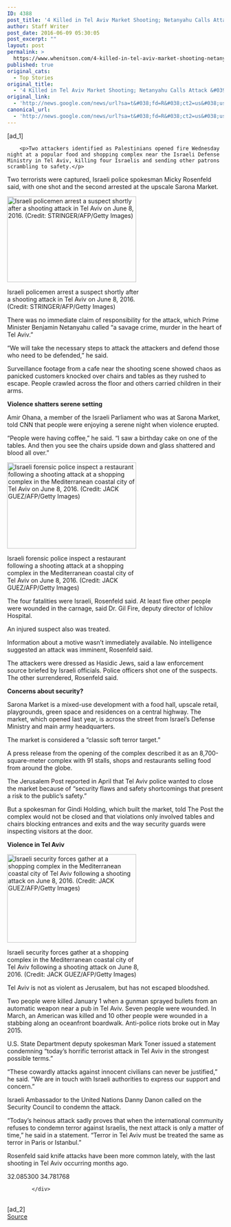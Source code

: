 ```yaml
---
ID: 4388
post_title: '4 Killed in Tel Aviv Market Shooting; Netanyahu Calls Attack &#039;Savage Crime&#039; &#8211; KTLA'
author: Staff Writer
post_date: 2016-06-09 05:30:05
post_excerpt: ""
layout: post
permalink: >
  https://www.whenitson.com/4-killed-in-tel-aviv-market-shooting-netanyahu-calls-attack-savage-crime-ktla/
published: true
original_cats:
  - Top Stories
original_title:
  - '4 Killed in Tel Aviv Market Shooting; Netanyahu Calls Attack &#039;Savage Crime&#039; - KTLA'
original_link:
  - 'http://news.google.com/news/url?sa=t&#038;fd=R&#038;ct2=us&#038;usg=AFQjCNFrWtgMMhW22veDkf-nelOag9rgcw&#038;clid=c3a7d30bb8a4878e06b80cf16b898331&#038;cid=52779129403023&#038;ei=1v1YV4iUMOn4wAGBtJnwDg&#038;url=http://ktla.com/2016/06/08/4-killed-in-tel-aviv-market-shooting-netanyahu-says-israel-will-attack-the-attackers/'
canonical_url:
  - 'http://news.google.com/news/url?sa=t&#038;fd=R&#038;ct2=us&#038;usg=AFQjCNFrWtgMMhW22veDkf-nelOag9rgcw&#038;clid=c3a7d30bb8a4878e06b80cf16b898331&#038;cid=52779129403023&#038;ei=1v1YV4iUMOn4wAGBtJnwDg&#038;url=http://ktla.com/2016/06/08/4-killed-in-tel-aviv-market-shooting-netanyahu-says-israel-will-attack-the-attackers/'
---
```

 [ad_1]
<br><div readability="140">

		
		


		<p>Two attackers identified as Palestinians opened fire Wednesday night at a popular food and shopping complex near the Israeli Defense Ministry in Tel Aviv, killing four Israelis and sending other patrons scrambling to safety.</p>
<p>Two terrorists were captured, Israeli police spokesman Micky Rosenfeld said, with one shot and the second arrested at the upscale Sarona Market.</p>
<div id="attachment_387249" style="width: 310px" class="wp-caption alignleft" readability="34"><a href="https://tribktla.files.wordpress.com/2016/06/gettyimages-538835996.jpg?quality=70&amp;strip=all&amp;strip=all"><img class="size-medium wp-image-387249" src="http://www.whenitson.com/wp-content/uploads/2016/06/4-Killed-in-Tel-Aviv-Market-Shooting-Netanyahu-Calls-Attack-039Savage-Crime039-KTLA.jpg" alt="Israeli policemen arrest a suspect shortly after a shooting attack in Tel Aviv on June 8, 2016. (Credit: STRINGER/AFP/Getty Images)" width="300" height="199"/></a><p class="wp-caption-text">Israeli policemen arrest a suspect shortly after a shooting attack in Tel Aviv on June 8, 2016. (Credit: STRINGER/AFP/Getty Images)</p></div>
<p>There was no immediate claim of responsibility for the attack, which Prime Minister Benjamin Netanyahu called “a savage crime, murder in the heart of Tel Aviv.”</p>
<p>“We will take the necessary steps to attack the attackers and defend those who need to be defended,” he said.</p>
<p>Surveillance footage from a cafe near the shooting scene showed chaos as panicked customers knocked over chairs and tables as they rushed to escape. People crawled across the floor and others carried children in their arms.</p>
<p><strong>Violence shatters serene setting</strong></p>
<p>Amir Ohana, a member of the Israeli Parliament who was at Sarona Market, told CNN that people were enjoying a serene night when violence erupted.</p>
<p>“People were having coffee,” he said. “I saw a birthday cake on one of the tables. And then you see the chairs upside down and glass shattered and blood all over.”</p>
<div id="attachment_387246" style="width: 310px" class="wp-caption alignright" readability="34"><a href="https://tribktla.files.wordpress.com/2016/06/gettyimages-538838740.jpg?quality=70&amp;strip=all&amp;strip=all"><img class="size-medium wp-image-387246" src="http://www.whenitson.com/wp-content/uploads/2016/06/1465450205_353_4-Killed-in-Tel-Aviv-Market-Shooting-Netanyahu-Calls-Attack-039Savage-Crime039-KTLA.jpg" alt="Israeli forensic police inspect a restaurant following a shooting attack at a shopping complex in the Mediterranean coastal city of Tel Aviv on June 8, 2016. (Credit: JACK GUEZ/AFP/Getty Images)" width="300" height="200"/></a><p class="wp-caption-text">Israeli forensic police inspect a restaurant following a shooting attack at a shopping complex in the Mediterranean coastal city of Tel Aviv on June 8, 2016. (Credit: JACK GUEZ/AFP/Getty Images)</p></div>
<p>The four fatalities were Israeli, Rosenfeld said. At least five other people were wounded in the carnage, said Dr. Gil Fire, deputy director of Ichilov Hospital.</p>
<p>An injured suspect also was treated.</p>
<p>Information about a motive wasn’t immediately available. No intelligence suggested an attack was imminent, Rosenfeld said.</p>
<p>The attackers were dressed as Hasidic Jews, said a law enforcement source briefed by Israeli officials. Police officers shot one of the suspects. The other surrendered, Rosenfeld said.</p>
<p><strong>Concerns about security?</strong></p>
<p>Sarona Market is a mixed-use development with a food hall, upscale retail, playgrounds, green space and residences on a central highway. The market, which opened last year, is across the street from Israel’s Defense Ministry and main army headquarters.</p>
<p>The market is considered a “classic soft terror target.”</p>
<p>A press release from the opening of the complex described it as an 8,700-square-meter complex with 91 stalls, shops and restaurants selling food from around the globe.</p>
<p>The Jerusalem Post reported in April that Tel Aviv police wanted to close the market because of “security flaws and safety shortcomings that present a risk to the public’s safety.”</p>
<p>But a spokesman for Gindi Holding, which built the market, told The Post the complex would not be closed and that violations only involved tables and chairs blocking entrances and exits and the way security guards were inspecting visitors at the door.</p>
<p><strong>Violence in Tel Aviv</strong></p>
<div id="attachment_387244" style="width: 310px" class="wp-caption alignleft" readability="34"><a href="https://tribktla.files.wordpress.com/2016/06/gettyimages-538831010.jpg?quality=70&amp;strip=all&amp;strip=all"><img class="size-medium wp-image-387244" src="http://www.whenitson.com/wp-content/uploads/2016/06/1465450205_454_4-Killed-in-Tel-Aviv-Market-Shooting-Netanyahu-Calls-Attack-039Savage-Crime039-KTLA.jpg" alt="Israeli security forces gather at a shopping complex in the Mediterranean coastal city of Tel Aviv following a shooting attack on June 8, 2016. (Credit: JACK GUEZ/AFP/Getty Images)" width="300" height="205"/></a><p class="wp-caption-text">Israeli security forces gather at a shopping complex in the Mediterranean coastal city of Tel Aviv following a shooting attack on June 8, 2016. (Credit: JACK GUEZ/AFP/Getty Images)</p></div>
<p>Tel Aviv is not as violent as Jerusalem, but has not escaped bloodshed.</p>
<p>Two people were killed January 1 when a gunman sprayed bullets from an automatic weapon near a pub in Tel Aviv. Seven people were wounded. In March, an American was killed and 10 other people were wounded in a stabbing along an oceanfront boardwalk. Anti-police riots broke out in May 2015.</p>
<p>U.S. State Department deputy spokesman Mark Toner issued a statement condemning “today’s horrific terrorist attack in Tel Aviv in the strongest possible terms.”</p>
<p>“These cowardly attacks against innocent civilians can never be justified,” he said. “We are in touch with Israeli authorities to express our support and concern.”</p>
<p>Israeli Ambassador to the United Nations Danny Danon called on the Security Council to condemn the attack.</p>
<p>“Today’s heinous attack sadly proves that when the international community refuses to condemn terror against Israelis, the next attack is only a matter of time,” he said in a statement. “Terror in Tel Aviv must be treated the same as terror in Paris or Istanbul.”</p>
<p>Rosenfeld said knife attacks have been more common lately, with the last shooting in Tel Aviv occurring months ago.</p>
		<p>
			<span class="latitude">32.085300</span>
			<span class="longitude">34.781768</span>
		</p>


			</div>
<br>[ad_2]
<br><a href="http://news.google.com/news/url?sa=t&#038;fd=R&#038;ct2=us&#038;usg=AFQjCNFrWtgMMhW22veDkf-nelOag9rgcw&#038;clid=c3a7d30bb8a4878e06b80cf16b898331&#038;cid=52779129403023&#038;ei=1v1YV4iUMOn4wAGBtJnwDg&#038;url=http://ktla.com/2016/06/08/4-killed-in-tel-aviv-market-shooting-netanyahu-says-israel-will-attack-the-attackers/">Source </a>